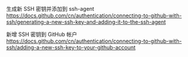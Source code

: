 生成新 SSH 密钥并添加到 ssh-agent
https://docs.github.com/cn/authentication/connecting-to-github-with-ssh/generating-a-new-ssh-key-and-adding-it-to-the-ssh-agent

新增 SSH 密钥到 GitHub 帐户
https://docs.github.com/cn/authentication/connecting-to-github-with-ssh/adding-a-new-ssh-key-to-your-github-account

